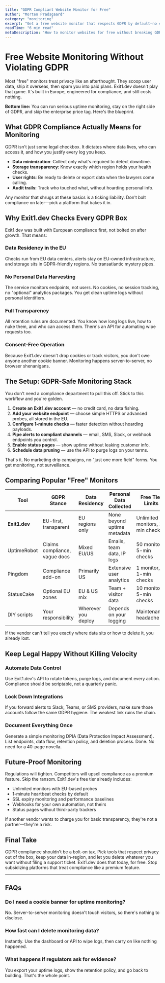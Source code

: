 ```yaml
---
title: "GDPR Compliant Website Monitor for Free"
author: "Morten Pradsgaard"
category: "monitoring"
excerpt: "Get a free website monitor that respects GDPR by default—no cookie popups, no data hoarding, just fast uptime alerts."
readTime: "6 min read"
metaDescription: "How to monitor websites for free without breaking GDPR. Learn the exact setup, data practices, and alerting stack that keeps users and regulators happy."
---
```


# Free Website Monitoring Without Violating GDPR

Most "free" monitors treat privacy like an afterthought. They scoop user data, ship it overseas, then spam you into paid plans. Exit1.dev doesn't play that game. It's built in Europe, engineered for compliance, and still costs nothing.

**Bottom line:** You can run serious uptime monitoring, stay on the right side of GDPR, and skip the enterprise price tag. Here's the blueprint.

## What GDPR Compliance Actually Means for Monitoring

GDPR isn't just some legal checkbox. It dictates where data lives, who can access it, and how you justify every log you keep.

- **Data minimization**: Collect only what's required to detect downtime.
- **Storage transparency**: Know exactly which region holds your health checks.
- **User rights**: Be ready to delete or export data when the lawyers come calling.
- **Audit trails**: Track who touched what, without hoarding personal info.

Any monitor that shrugs at these basics is a ticking liability. Don't bolt compliance on later—pick a platform that bakes it in.

## Why Exit1.dev Checks Every GDPR Box

Exit1.dev was built with European compliance first, not bolted on after growth. That means:

### Data Residency in the EU
Checks run from EU data centers, alerts stay on EU-owned infrastructure, and storage sits in GDPR-friendly regions. No transatlantic mystery pipes.

### No Personal Data Harvesting
The service monitors endpoints, not users. No cookies, no session tracking, no "optional" analytics packages. You get clean uptime logs without personal identifiers.

### Full Transparency
All retention rules are documented. You know how long logs live, how to nuke them, and who can access them. There's an API for automating wipe requests too.

### Consent-Free Operation
Because Exit1.dev doesn't drop cookies or track visitors, you don't owe anyone another cookie banner. Monitoring happens server-to-server, no browser shenanigans.

## The Setup: GDPR-Safe Monitoring Stack

You don't need a compliance department to pull this off. Stick to this workflow and you're golden.

1. **Create an Exit1.dev account** — no credit card, no data fishing.
2. **Add your website endpoint** — choose simple HTTPS or advanced probes, all stored in the EU.
3. **Configure 1-minute checks** — faster detection without hoarding payloads.
4. **Pipe alerts to compliant channels** — email, SMS, Slack, or webhook endpoints you control.
5. **Enable status pages** — show uptime without leaking customer info.
6. **Schedule data pruning** — use the API to purge logs on your terms.

That's it. No marketing drip campaigns, no "just one more field" forms. You get monitoring, not surveillance.

## Comparing Popular "Free" Monitors

| Tool | GDPR Stance | Data Residency | Personal Data Collected | Free Tier Limits |
|------|-------------|----------------|-------------------------|------------------|
| **Exit1.dev** | EU-first, transparent | EU regions only | None beyond uptime metadata | Unlimited monitors, 1-min checks |
| UptimeRobot | Claims compliance, vague docs | Mixed EU/US | Emails, team data, IP logs | 50 monitors, 5-min checks |
| Pingdom | Compliance add-on | Primarily US | Extensive user analytics | 1 monitor, 1-min checks |
| StatusCake | Optional EU zones | EU & US mix | Team + visitor data | 10 monitors, 5-min checks |
| DIY scripts | Your responsibility | Wherever you deploy | Depends on your logging | Maintenance headache |

If the vendor can't tell you exactly where data sits or how to delete it, you already lost.

## Keep Legal Happy Without Killing Velocity

### Automate Data Control
Use Exit1.dev's API to rotate tokens, purge logs, and document every action. Compliance should be scriptable, not a quarterly panic.

### Lock Down Integrations
If you forward alerts to Slack, Teams, or SMS providers, make sure those accounts follow the same GDPR hygiene. The weakest link ruins the chain.

### Document Everything Once
Generate a simple monitoring DPIA (Data Protection Impact Assessment). List endpoints, data flow, retention policy, and deletion process. Done. No need for a 40-page novella.

## Future-Proof Monitoring

Regulations will tighten. Competitors will upsell compliance as a premium feature. Skip the ransom. Exit1.dev's free tier already includes:

- Unlimited monitors with EU-based probes
- 1-minute heartbeat checks by default
- SSL expiry monitoring and performance baselines
- Webhooks for your own automation, not theirs
- Status pages without third-party trackers

If another vendor wants to charge you for basic transparency, they're not a partner—they're a risk.

## Final Take

GDPR compliance shouldn't be a bolt-on tax. Pick tools that respect privacy out of the box, keep your data in-region, and let you delete whatever you want without filing a support ticket. Exit1.dev does that today, for free. Stop subsidizing platforms that treat compliance like a premium feature.

---

## FAQs

### Do I need a cookie banner for uptime monitoring?
No. Server-to-server monitoring doesn't touch visitors, so there's nothing to disclose.

### How fast can I delete monitoring data?
Instantly. Use the dashboard or API to wipe logs, then carry on like nothing happened.

### What happens if regulators ask for evidence?
You export your uptime logs, show the retention policy, and go back to building. That's the whole point.

